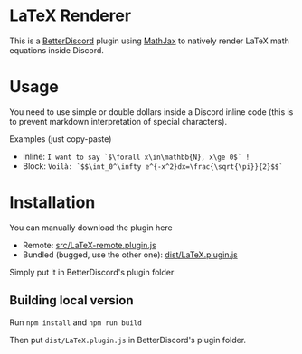 # LaTeX Renderer
This is a [BetterDiscord](https://betterdiscord.app/) plugin using [MathJax](https://www.mathjax.org/) to natively render LaTeX math equations inside Discord.

# Usage
You need to use simple or double dollars inside a Discord inline code (this is to prevent markdown interpretation of special characters).

Examples (just copy-paste)
- Inline: `` I want to say `$\forall x\in\mathbb{N}, x\ge 0$` ! ``
- Block: `` Voilà: `$$\int_0^\infty e^{-x^2}dx=\frac{\sqrt{\pi}}{2}$$` ``

# Installation
You can manually download the plugin here
- Remote: [src/LaTeX-remote.plugin.js](src/LaTeX-remote.plugin.js) 
- Bundled (bugged, use the other one): [dist/LaTeX.plugin.js](dist/LaTeX.plugin.js)

Simply put it in BetterDiscord's plugin folder

## Building local version
Run `npm install` and `npm run build`

Then put `dist/LaTeX.plugin.js` in BetterDiscord's plugin folder.
